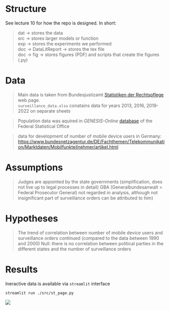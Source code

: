 # Structure
See lecture 10 for how the repo is designed. In short:

>dat -> stores the data\
src -> stores larger models or function\
exp -> stores the experiments we performed\
doc -> DataLitReport -> stores the tex file\
doc -> fig -> stores figures (PDF) and scripts that create the figures (.py)

# Data
> Main data is taken from Bundesjustizamt [Statistiken der Rechtspflege](https://www.bundesjustizamt.de/DE/Service/Justizstatistiken/Justizstatistiken_node.html#AnkerDokument44152) web page.\
`surveillance_data.xlsx` conatains data for years 2013, 2016, 2019-2022 on separate sheets

> Population data was aquired in *GENESIS-Online* [database](https://www-genesis.destatis.de/genesis//online?operation=table&code=12411-0010&bypass=true&levelindex=0&levelid=1705062410665#abreadcrumb) of the Federal Statistical Office 

> data for development of number of mobile device users in Germany: https://www.bundesnetzagentur.de/DE/Fachthemen/Telekommunikation/Marktdaten/Mobilfunkteilnehmer/artikel.html
> 

# Assumptions
> Judges are appointed by the state governments (simplification, does not live up to legal processes in detail)
> GBA (Generalbundesanwalt = Federal Prosecutor General) not regarded in analysis, although not insignificant part of surveillance orders can be attributed to him)
> 



# Hypotheses
> The trend of correlation between number of mobile device users and surveillance orders continued (compared to the data between 1990 and 2000)
> Null: there is no correlation between political parties in the different states and the number of surveillance orders

# Results
Ineractive data is available via `streamlit` interface 
```console
streamlit run ./src/st_page.py
```
![](https://github.com/JakobUnterholzner/DataLiteracy/tree/main/doc/fig/sample_st.gif)

